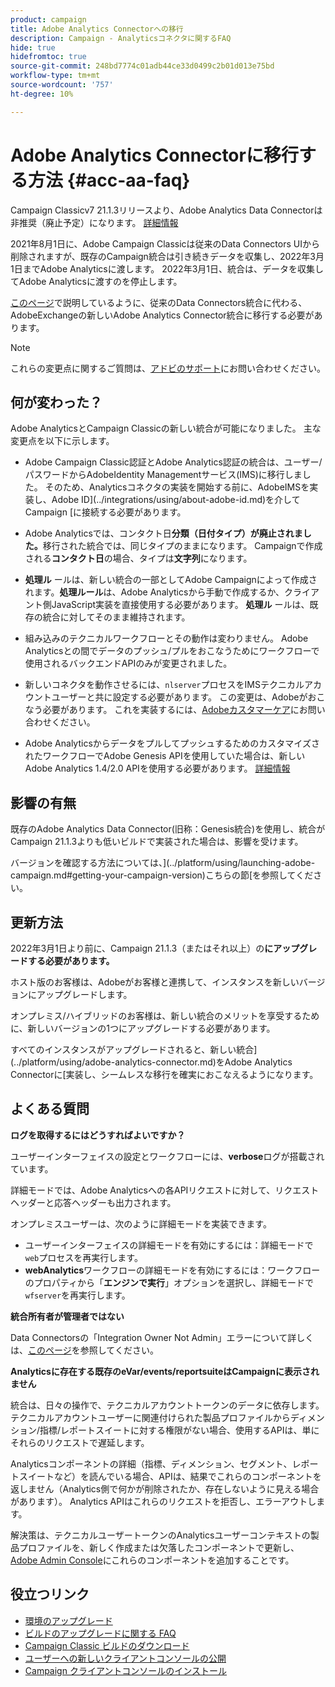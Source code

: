 ```yaml
---
product: campaign
title: Adobe Analytics Connectorへの移行
description: Campaign - Analyticsコネクタに関するFAQ
hide: true
hidefromtoc: true
source-git-commit: 248bd7774c01adb44ce33d0499c2b01d013e75bd
workflow-type: tm+mt
source-wordcount: '757'
ht-degree: 10%

---
```


# Adobe Analytics Connectorに移行する方法 {#acc-aa-faq}

Campaign Classicv7 21.1.3リリースより、Adobe Analytics Data Connectorは非推奨（廃止予定）になります。 [詳細情報](https://experienceleague.adobe.com/docs/analytics/import/dataconnectors/data-connectors-eol.html)

2021年8月1日に、Adobe Campaign Classicは従来のData Connectors UIから削除されますが、既存のCampaign統合は引き続きデータを収集し、2022年3月1日までAdobe Analyticsに渡します。 2022年3月1日、統合は、データを収集してAdobe Analyticsに渡すのを停止します。

[このページ](../platform/using/adobe-analytics-connector.md)で説明しているように、従来のData Connectors統合に代わる、AdobeExchangeの新しいAdobe Analytics Connector統合に移行する必要があります。


>[!NOTE]
>
>これらの変更点に関するご質問は、[アドビのサポート](https://helpx.adobe.com/jp/enterprise/admin-guide.html/enterprise/using/support-for-experience-cloud.ug.html)にお問い合わせください。


## 何が変わった？

Adobe AnalyticsとCampaign Classicの新しい統合が可能になりました。 主な変更点を以下に示します。

* Adobe Campaign Classic認証とAdobe Analytics認証の統合は、ユーザー/パスワードからAdobeIdentity Managementサービス(IMS)に移行しました。 そのため、Analyticsコネクタの実装を開始する前に、AdobeIMSを実装し、Adobe ID](../integrations/using/about-adobe-id.md)を介してCampaign [に接続する必要があります。

* Adobe Analyticsでは、コンタクト日&#x200B;**分類（日付タイプ）が廃止されました。**&#x200B;移行された統合では、同じタイプのままになります。 Campaignで作成される&#x200B;**コンタクト日**&#x200B;の場合、タイプは&#x200B;**文字列**&#x200B;になります。

* **処理ル** ールは、新しい統合の一部としてAdobe Campaignによって作成されます。**処理ルール**&#x200B;は、Adobe Analyticsから手動で作成するか、クライアント側JavaScript実装を直接使用する必要があります。 **処理ル** ールは、既存の統合に対してそのまま維持されます。

* 組み込みのテクニカルワークフローとその動作は変わりません。 Adobe Analyticsとの間でデータのプッシュ/プルをおこなうためにワークフローで使用されるバックエンドAPIのみが変更されました。

* 新しいコネクタを動作させるには、`nlserver`プロセスをIMSテクニカルアカウントユーザーと共に設定する必要があります。 この変更は、Adobeがおこなう必要があります。 これを実装するには、[Adobeカスタマーケア](https://helpx.adobe.com/enterprise/admin-guide.html/enterprise/using/support-for-experience-cloud.ug.html)にお問い合わせください。

* Adobe AnalyticsからデータをプルしてプッシュするためのカスタマイズされたワークフローでAdobe Genesis APIを使用していた場合は、新しいAdobe Analytics 1.4/2.0 APIを使用する必要があります。 [詳細情報](https://adobeexchangeec.zendesk.com/hc/en-us/articles/360047148832-Replacements-for-Data-Connector-API-calls)

## 影響の有無

既存のAdobe Analytics Data Connector(旧称：Genesis統合)を使用し、統合がCampaign 21.1.3よりも低いビルドで実装された場合は、影響を受けます。

バージョンを確認する方法については、](../platform/using/launching-adobe-campaign.md#getting-your-campaign-version)こちらの節[を参照してください。

## 更新方法

2022年3月1日より前に、Campaign 21.1.3（またはそれ以上）の&#x200B;**にアップグレードする必要があります。**

ホスト版のお客様は、Adobeがお客様と連携して、インスタンスを新しいバージョンにアップグレードします。

オンプレミス/ハイブリッドのお客様は、新しい統合のメリットを享受するために、新しいバージョンの1つにアップグレードする必要があります。

すべてのインスタンスがアップグレードされると、新しい統合](../platform/using/adobe-analytics-connector.md)をAdobe Analytics Connectorに[実装し、シームレスな移行を確実におこなえるようになります。


## よくある質問

**ログを取得するにはどうすればよいですか？**

ユーザーインターフェイスの設定とワークフローには、**verbose**&#x200B;ログが搭載されています。

詳細モードでは、Adobe Analyticsへの各APIリクエストに対して、リクエストヘッダーと応答ヘッダーも出力されます。

オンプレミスユーザーは、次のように詳細モードを実装できます。

* ユーザーインターフェイスの詳細モードを有効にするには：詳細モードで`web`プロセスを再実行します。
* **webAnalytics**&#x200B;ワークフローの詳細モードを有効にするには：ワークフローのプロパティから「**エンジンで実行**」オプションを選択し、詳細モードで`wfserver`を再実行します。

**統合所有者が管理者ではない**

Data Connectorsの「Integration Owner Not Admin」エラーについて詳しくは、[このページ](https://adobeexchangeec.zendesk.com/hc/en-us/articles/360035167932-Adobe-Analytics-Data-Connectors-Integration-Owner-Not-Admin-Error)を参照してください。

**Analyticsに存在する既存のeVar/events/reportsuiteはCampaignに表示されません**

統合は、日々の操作で、テクニカルアカウントトークンのデータに依存します。 テクニカルアカウントユーザーに関連付けられた製品プロファイルからディメンション/指標/レポートスイートに対する権限がない場合、使用するAPIは、単にそれらのリクエストで遅延します。

Analyticsコンポーネントの詳細（指標、ディメンション、セグメント、レポートスイートなど）を読んでいる場合、APIは、結果でこれらのコンポーネントを返しません（Analytics側で何かが削除されたか、存在しないように見える場合があります）。 Analytics APIはこれらのリクエストを拒否し、エラーアウトします。

解決策は、テクニカルユーザートークンのAnalyticsユーザーコンテキストの製品プロファイルを、新しく作成または欠落したコンポーネントで更新し、[Adobe Admin Console](https://adminconsole.adobe.com/)にこれらのコンポーネントを追加することです。

## 役立つリンク

* [環境のアップグレード](../production/using/build-upgrade.md)
* [ビルドのアップグレードに関する FAQ](../platform/using/faq-build-upgrade.md)
* [Campaign Classic ビルドのダウンロード](https://experience.adobe.com/#/downloads/content/software-distribution/jp/campaign.html)
* [ユーザーへの新しいクライアントコンソールの公開](../installation/using/client-console-availability-for-windows.md)
* [Campaign クライアントコンソールのインストール](../installation/using/installing-the-client-console.md)
